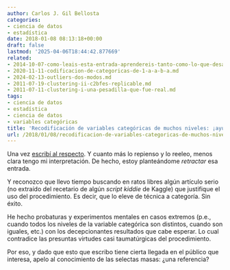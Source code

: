 ```yaml
---
author: Carlos J. Gil Bellosta
categories:
- ciencia de datos
- estadística
date: 2018-01-08 08:13:18+00:00
draft: false
lastmod: '2025-04-06T18:44:42.877669'
related:
- 2014-10-07-como-leais-esta-entrada-aprendereis-tanto-como-lo-que-desaprendereis.md
- 2020-11-11-codificacion-de-categoricas-de-1-a-a-b-a.md
- 2024-02-13-outliers-dos-modos.md
- 2011-07-19-clustering-ii-c2bfes-replicable.md
- 2011-07-11-clustering-i-una-pesadilla-que-fue-real.md
tags:
- ciencia de datos
- estadística
- ciencia de datos
- variables categóricas
title: 'Recodificación de variables categóricas de muchos niveles: ¡ayuda!'
url: /2018/01/08/recodificacion-de-variables-categoricas-de-muchos-niveles-ayuda/
---
```


Una vez [escribí al respecto](https://datanalytics.com/2014/12/29/modelos-mixtos-por-doquier/). Y cuanto más lo repienso y lo reeleo, menos clara tengo mi interpretación. De hecho, estoy planteándome _retractar_ esa entrada.

Y reconozco que llevo tiempo buscando en ratos libres algún artículo serio (no extraído del recetario de algún _script kiddie_ de Kaggle) que justifique el uso del procedimiento. Es decir, que lo eleve de técnica a categoría. Sin éxito.

He hecho probaturas y experimentos mentales en casos extremos (p.e., cuando todos los niveles de la variable categórica son distintos, cuando son iguales, etc.) con los decepcionantes resultados que cabe esperar. Lo cual contradice las presuntas virtudes casi taumatúrgicas del procedimiento.

Por eso, y dado que esto que escribo tiene cierta llegada en el público que interesa, apelo al conocimiento de las selectas masas: ¿una referencia?